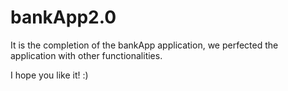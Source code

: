 # bankApp2.0

It is the completion of the bankApp application, we perfected the application with other functionalities.

I hope you like it! :)
